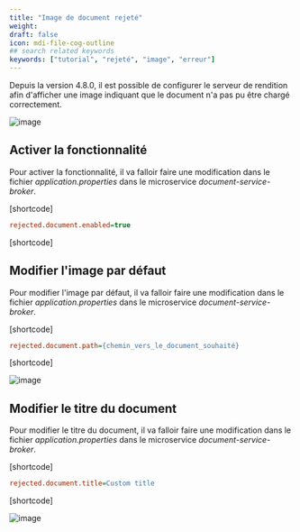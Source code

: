 ```yaml
---
title: "Image de document rejeté"
weight: 
draft: false
icon: mdi-file-cog-outline
## search related keywords
keywords: ["tutorial", "rejeté", "image", "erreur"]
---
```



Depuis la version 4.8.0, il est possible de configurer le serveur de rendition afin d'afficher une image indiquant que le document n'a pas pu être chargé correctement.

![image]([shortcode])

## Activer la fonctionnalité

Pour activer la fonctionnalité, il va falloir faire une modification dans le fichier *application.properties* dans le microservice *document-service-broker*.

[shortcode]

```cfg
rejected.document.enabled=true
```

[shortcode]


## Modifier l'image par défaut

Pour modifier l'image par défaut, il va falloir faire une modification dans le fichier *application.properties* dans le microservice *document-service-broker*.

[shortcode]

```cfg
rejected.document.path={chemin_vers_le_document_souhaité}
```

[shortcode]

![image]([shortcode])


## Modifier le titre du document

Pour modifier le titre du document, il va falloir faire une modification dans le fichier *application.properties* dans le microservice *document-service-broker*.

[shortcode]

```cfg
rejected.document.title=Custom title
```

[shortcode]

![image]([shortcode])